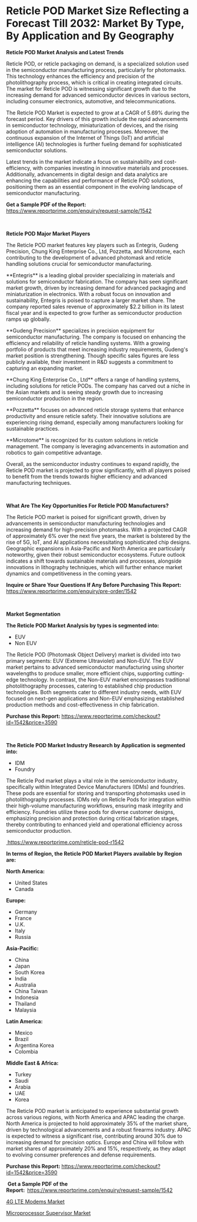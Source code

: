 <p><h1>Reticle POD Market Size Reflecting a Forecast Till 2032: Market By Type, By Application and By Geography</h1></p><p><strong>Reticle POD Market Analysis and Latest Trends</strong></p>
<p><p>Reticle POD, or reticle packaging on demand, is a specialized solution used in the semiconductor manufacturing process, particularly for photomasks. This technology enhances the efficiency and precision of the photolithography process, which is critical in creating integrated circuits. The market for Reticle POD is witnessing significant growth due to the increasing demand for advanced semiconductor devices in various sectors, including consumer electronics, automotive, and telecommunications.</p><p>The Reticle POD Market is expected to grow at a CAGR of 5.69% during the forecast period. Key drivers of this growth include the rapid advancements in semiconductor technology, miniaturization of devices, and the rising adoption of automation in manufacturing processes. Moreover, the continuous expansion of the Internet of Things (IoT) and artificial intelligence (AI) technologies is further fueling demand for sophisticated semiconductor solutions. </p><p>Latest trends in the market indicate a focus on sustainability and cost-efficiency, with companies investing in innovative materials and processes. Additionally, advancements in digital design and data analytics are enhancing the capabilities and performance of Reticle POD solutions, positioning them as an essential component in the evolving landscape of semiconductor manufacturing. </p></p>
<p><strong>Get a Sample PDF of the Report:&nbsp;</strong> <a href="https://www.reportprime.com/enquiry/request-sample/1542?utm_campaign=2106&utm_medium=2&utm_source=Github&utm_content=ia&utm_term=18032025&utm_id=reticle-pod">https://www.reportprime.com/enquiry/request-sample/1542</a></p>
<p>&nbsp;</p>
<p><strong>Reticle POD Major Market Players</strong></p>
<p><p>The Reticle POD market features key players such as Entegris, Gudeng Precision, Chung King Enterprise Co., Ltd, Pozzetta, and Microtome, each contributing to the development of advanced photomask and reticle handling solutions crucial for semiconductor manufacturing.</p><p>**Entegris** is a leading global provider specializing in materials and solutions for semiconductor fabrication. The company has seen significant market growth, driven by increasing demand for advanced packaging and miniaturization in electronics. With a robust focus on innovation and sustainability, Entegris is poised to capture a larger market share. The company reported sales revenue of approximately $2.2 billion in its latest fiscal year and is expected to grow further as semiconductor production ramps up globally.</p><p>**Gudeng Precision** specializes in precision equipment for semiconductor manufacturing. The company is focused on enhancing the efficiency and reliability of reticle handling systems. With a growing portfolio of products that meet increasing industry requirements, Gudeng's market position is strengthening. Though specific sales figures are less publicly available, their investment in R&D suggests a commitment to capturing an expanding market.</p><p>**Chung King Enterprise Co., Ltd** offers a range of handling systems, including solutions for reticle PODs. The company has carved out a niche in the Asian markets and is seeing steady growth due to increasing semiconductor production in the region.</p><p>**Pozzetta** focuses on advanced reticle storage systems that enhance productivity and ensure reticle safety. Their innovative solutions are experiencing rising demand, especially among manufacturers looking for sustainable practices.</p><p>**Microtome** is recognized for its custom solutions in reticle management. The company is leveraging advancements in automation and robotics to gain competitive advantage.</p><p>Overall, as the semiconductor industry continues to expand rapidly, the Reticle POD market is projected to grow significantly, with all players poised to benefit from the trends towards higher efficiency and advanced manufacturing techniques.</p></p>
<p>&nbsp;</p>
<p><strong>What Are The Key Opportunities For Reticle POD Manufacturers?</strong></p>
<p><p>The Reticle POD market is poised for significant growth, driven by advancements in semiconductor manufacturing technologies and increasing demand for high-precision photomasks. With a projected CAGR of approximately 6% over the next five years, the market is bolstered by the rise of 5G, IoT, and AI applications necessitating sophisticated chip designs. Geographic expansions in Asia-Pacific and North America are particularly noteworthy, given their robust semiconductor ecosystems. Future outlook indicates a shift towards sustainable materials and processes, alongside innovations in lithography techniques, which will further enhance market dynamics and competitiveness in the coming years.</p></p>
<p><strong>Inquire or Share Your Questions If Any Before Purchasing This Report:</strong> <a href="https://www.reportprime.com/enquiry/pre-order/1542?utm_campaign=2106&utm_medium=2&utm_source=Github&utm_content=ia&utm_term=18032025&utm_id=reticle-pod">https://www.reportprime.com/enquiry/pre-order/1542</a></p>
<p>&nbsp;</p>
<p><strong>Market Segmentation</strong></p>
<p><strong>The Reticle POD Market Analysis by types is segmented into:</strong></p>
<p><ul><li>EUV</li><li>Non EUV</li></ul></p>
<p><p>The Reticle POD (Photomask Object Delivery) market is divided into two primary segments: EUV (Extreme Ultraviolet) and Non-EUV. The EUV market pertains to advanced semiconductor manufacturing using shorter wavelengths to produce smaller, more efficient chips, supporting cutting-edge technology. In contrast, the Non-EUV market encompasses traditional photolithography processes, catering to established chip production technologies. Both segments cater to different industry needs, with EUV focused on next-gen applications and Non-EUV emphasizing established production methods and cost-effectiveness in chip fabrication.</p></p>
<p><strong>Purchase this Report:&nbsp;</strong><a href="https://www.reportprime.com/checkout?id=1542&price=3590&utm_campaign=2106&utm_medium=2&utm_source=Github&utm_content=ia&utm_term=18032025&utm_id=reticle-pod">https://www.reportprime.com/checkout?id=1542&price=3590</a></p>
<p>&nbsp;</p>
<p><strong>The Reticle POD Market Industry Research by Application is segmented into:</strong></p>
<p><ul><li>IDM</li><li>Foundry</li></ul></p>
<p><p>The Reticle Pod market plays a vital role in the semiconductor industry, specifically within Integrated Device Manufacturers (IDMs) and foundries. These pods are essential for storing and transporting photomasks used in photolithography processes. IDMs rely on Reticle Pods for integration within their high-volume manufacturing workflows, ensuring mask integrity and efficiency. Foundries utilize these pods for diverse customer designs, emphasizing precision and protection during critical fabrication stages, thereby contributing to enhanced yield and operational efficiency across semiconductor production.</p></p>
<p><a href="https://www.reportprime.com/reticle-pod-r1542?utm_campaign=2106&utm_medium=2&utm_source=Github&utm_content=ia&utm_term=18032025&utm_id=reticle-pod">&nbsp;https://www.reportprime.com/reticle-pod-r1542</a></p>
<p><strong>In terms of Region, the Reticle POD Market Players available by Region are:</strong></p>
<p>
    <p> <strong> North America: </strong>
        <ul>
            <li>United States</li>
            <li>Canada</li>
        </ul>
        </p> 
    <p> <strong> Europe: </strong>
        <ul>
            <li>Germany</li>
            <li>France</li>
            <li>U.K.</li>
            <li>Italy</li>
            <li>Russia</li>
        </ul>
        </p> 
    <p> <strong> Asia-Pacific: </strong>
        <ul>
            <li>China</li>
            <li>Japan</li>
            <li>South Korea</li>
            <li>India</li>
            <li>Australia</li>
            <li>China Taiwan</li>
            <li>Indonesia</li>
            <li>Thailand</li>
            <li>Malaysia</li>
        </ul>
        </p> 
    <p> <strong> Latin America: </strong>
        <ul>
            <li>Mexico</li>
            <li>Brazil</li>
            <li>Argentina Korea</li>
            <li>Colombia</li>
        </ul>
        </p> 
    <p> <strong> Middle East & Africa: </strong>
        <ul>
            <li>Turkey</li>
            <li>Saudi</li>
            <li>Arabia</li>
            <li>UAE</li>
            <li>Korea</li>
        </ul>
    </p>
    </p>
<p><p>The Reticle POD market is anticipated to experience substantial growth across various regions, with North America and APAC leading the charge. North America is projected to hold approximately 35% of the market share, driven by technological advancements and a robust firearms industry. APAC is expected to witness a significant rise, contributing around 30% due to increasing demand for precision optics. Europe and China will follow with market shares of approximately 20% and 15%, respectively, as they adapt to evolving consumer preferences and defense requirements.</p></p>
<p><strong>Purchase this Report: </strong><a href="https://www.reportprime.com/checkout?id=1542&price=3590&utm_campaign=2106&utm_medium=2&utm_source=Github&utm_content=ia&utm_term=18032025&utm_id=reticle-pod">https://www.reportprime.com/checkout?id=1542&price=3590</a></p>
<p>&nbsp;<strong>Get a Sample PDF of the Report:&nbsp;&nbsp;</strong><a href="https://www.reportprime.com/enquiry/request-sample/1542?utm_campaign=2106&utm_medium=2&utm_source=Github&utm_content=ia&utm_term=18032025&utm_id=reticle-pod">https://www.reportprime.com/enquiry/request-sample/1542</a></p>
<p><strong></strong></p>
<p><p><a href="https://github.com/lelkohydesyj/Market-Research-Report-List-1/blob/main/4g-lte-modems-market.md?utm_campaign=2106&utm_medium=2&utm_source=Github&utm_content=ia&utm_term=18032025&utm_id=reticle-pod">4G LTE Modems Market</a></p><p><a href="https://github.com/thanenegenqa/Market-Research-Report-List-1/blob/main/microprocessor-supervisor-market.md?utm_campaign=2106&utm_medium=2&utm_source=Github&utm_content=ia&utm_term=18032025&utm_id=reticle-pod">Microprocessor Supervisor Market</a></p></p>